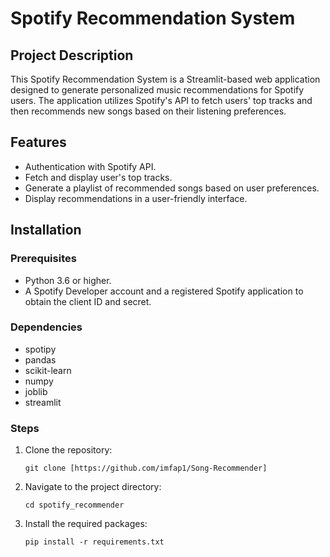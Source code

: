 # Spotify Recommendation System

## Project Description
This Spotify Recommendation System is a Streamlit-based web application designed to generate personalized music recommendations for Spotify users. The application utilizes Spotify's API to fetch users' top tracks and then recommends new songs based on their listening preferences.

## Features
- Authentication with Spotify API.
- Fetch and display user's top tracks.
- Generate a playlist of recommended songs based on user preferences.
- Display recommendations in a user-friendly interface.

## Installation

### Prerequisites
- Python 3.6 or higher.
- A Spotify Developer account and a registered Spotify application to obtain the client ID and secret.

### Dependencies
- spotipy
- pandas
- scikit-learn
- numpy
- joblib
- streamlit

### Steps
1. Clone the repository:
   ```
   git clone [https://github.com/imfap1/Song-Recommender]
   ```
2. Navigate to the project directory:
   ```
   cd spotify_recommender
   ```
3. Install the required packages:
   ```
   pip install -r requirements.txt
   ```
